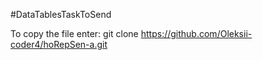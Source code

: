 #DataTablesTaskToSend

To copy the file enter:
git clone https://github.com/Oleksii-coder4/hoRepSen-a.git
